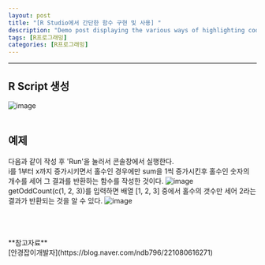 ```yaml
---
layout: post
title: "[R Studio에서 간단한 함수 구현 및 사용] "
description: "Demo post displaying the various ways of highlighting code in Markdown."
tags: [R프로그래밍]
categories: [R프로그래밍]
---
```


------------------------------------------------------------------------------------------------------------

## R Script 생성
![image](https://user-images.githubusercontent.com/52437364/89695652-bfb25280-d94f-11ea-90ea-0cfd26cd63a9.png)
<br/>
<br/>
## 예제
다음과 같이 작성 후 'Run'을 눌러서 콘솔창에서 실행한다.  
i를 1부터 x까지 증가시키면서 홀수인 경우에만 sum을 1씩 증가시킨후 홀수인 숫자의 개수를 세어 그 결과를 반환하는 함수를 작성한 것이다.
![image](https://user-images.githubusercontent.com/52437364/89695835-6860b200-d950-11ea-8891-313fdc191667.png)
<br/>
getOddCount(c(1, 2, 3))를 입력하면 배열 [1, 2, 3] 중에서 홀수의 갯수만 세어 2라는 결과가 반환되는 것을 알 수 있다.
![image](https://user-images.githubusercontent.com/52437364/89695975-dc02bf00-d950-11ea-98e7-0d5f7037b2bf.png)

<br/>
<br/>
<br/>
**참고자료**<br/>
[안경잡이개발자](https://blog.naver.com/ndb796/221080616271)
